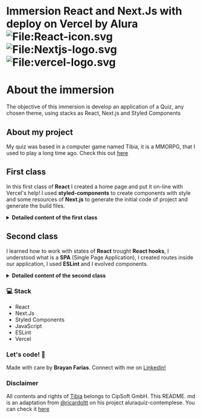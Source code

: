 # Immersion React and Next.Js with deploy on Vercel by Alura ![File:React-icon.svg](https://upload.wikimedia.org/wikipedia/commons/thumb/a/a7/React-icon.svg/100px-React-icon.svg.png)![File:Nextjs-logo.svg](https://upload.wikimedia.org/wikipedia/commons/thumb/8/8e/Nextjs-logo.svg/100px-Nextjs-logo.svg.png) ![File:vercel-logo.svg](https://assets.vercel.com/image/upload/v1588805858/repositories/vercel/logo.png)

# About the immersion

The objective of this immersion is develop an application of a Quiz, any chosen theme, using stacks as React, Next.js and Styled Components

## About my project

My quiz was based in a computer game named Tibia, it is a MMORPG, that I used to play a long time ago. Check this out [here](https://tibians-quiz.vercel.app/)

## First class

In this first class of **React** I created a home page and put it on-line with Vercel's help! I used **styled-components** to create components with style and some resources of **Next.js** to generate the initial code of project and generate the build files.

<details><summary><b>Detailed content of the first class</b></summary>

- Start a project with boilerplate of React with Next.js and styled.components

- Create some components React using styled-componentes

- Implement a theme to the interface

- Provide the questionnaire theme and data information through a mocked database

- Use Next.js to create a tag `<head>` and the necessaire meta-infos 

- Publish on the Vercel

  </details>

## Second class

I learned how to work with states of **React** trought **React hooks**, I understood what is a **SPA** (Single Page Application), I created routes inside our application, I used **ESLint** and I evolved  components. 

<details><summary><b>Detailed content of the second class</b></summary>

- Install and run ESLint, a linting lib to JavaScript.

- Understand what is a SPA

- Create complex components with styled-components

- Use props with components

- Capture some events in forms (as click)

- Manager states of components with hooks

- Give some datas in URLs by `query params`

- Use `next/router` to implement routes

  </details>

### 💻 Stack

- React
- Next.Js
- Styled Components
- JavaScript
- ESLint
- Vercel

### Let's code! 🚀

Made with care by **Brayan Farias**. Connect with me on [Linkedin!](https://www.linkedin.com/in/ricardoltt/)

### Disclaimer 
All contents and rights of [Tibia](https://www.tibia.com/news/?subtopic=latestnews) belongs to CipSoft GmbH. 
This README. md is an adaptation from [@ricardoltt](https://github.com/ricardoltt) on his project aluraquiz-contemplese. You can check it [here](https://github.com/ricardoltt/aluraquiz-contemplese)

